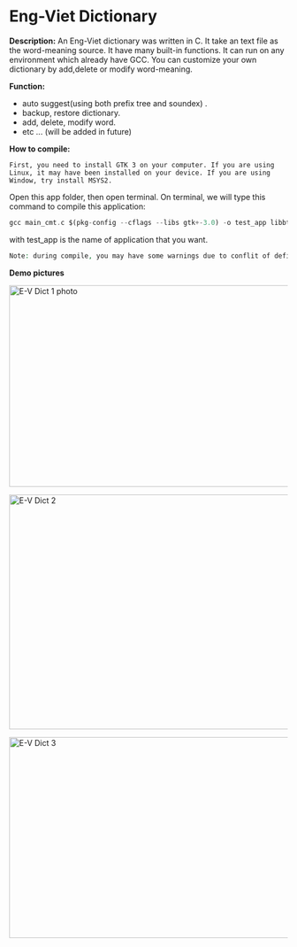 # Eng-Viet Dictionary
**Description:** An Eng-Viet dictionary was written in C. It take an text file as the word-meaning source. It have many built-in functions. It can run on any environment which already have GCC. You can customize your own dictionary by add,delete or modify word-meaning. 

**Function:** 
* auto suggest(using both prefix tree and soundex) .
* backup, restore dictionary.
* add, delete, modify word.
* etc ... (will be added in future)

**How to compile:**

`First, you need to install GTK 3 on your computer. If you are using Linux, it may have been installed on your device. If you are using Window, try install MSYS2.`

Open this app folder, then open terminal. On terminal, we will type this command to compile this application:
```php
gcc main_cmt.c $(pkg-config --cflags --libs gtk+-3.0) -o test_app libbt.a libfdr.a
```
with test_app is the name of application that you want.

```php
Note: during compile, you may have some warnings due to conflit of definitions of TRUE/FALSE in libraries we used. it does not affect the program so don't worry. 
```
**Demo pictures**

<a data-flickr-embed="true" href="https://www.flickr.com/photos/120264837@N06/50161208563/in/dateposted-public/" title="E-V Dict 1 photo"><img src="https://live.staticflickr.com/65535/50161208563_a3f22ac703_z.jpg" width="601" height="364" alt="E-V Dict 1 photo"></a>

<a data-flickr-embed="true" href="https://www.flickr.com/photos/120264837@N06/50161220653/in/dateposted-public/" title="E-V Dict 2"><img src="https://live.staticflickr.com/65535/50161220653_eb48803566_o.png" width="754" height="424" alt="E-V Dict 2"></a>

<a data-flickr-embed="true" href="https://www.flickr.com/photos/120264837@N06/50161763246/in/dateposted-public/" title="E-V Dict 3"><img src="https://live.staticflickr.com/65535/50161763246_e2511982f2_z.jpg" width="600" height="363" alt="E-V Dict 3">
